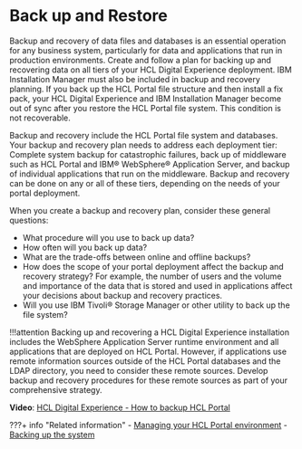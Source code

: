 # Back up and Restore

Backup and recovery of data files and databases is an essential operation for any business system, particularly for data and applications that run in production environments. Create and follow a plan for backing up and recovering data on all tiers of your HCL Digital Experience deployment. IBM Installation Manager must also be included in backup and recovery planning. If you back up the HCL Portal file structure and then install a fix pack, your HCL Digital Experience and IBM Installation Manager become out of sync after you restore the HCL Portal file system. This condition is not recoverable.

Backup and recovery include the HCL Portal file system and databases. Your backup and recovery plan needs to address each deployment tier: Complete system backup for catastrophic failures, back up of middleware such as HCL Portal and IBM® WebSphere® Application Server, and backup of individual applications that run on the middleware. Backup and recovery can be done on any or all of these tiers, depending on the needs of your portal deployment.

When you create a backup and recovery plan, consider these general questions:

-   What procedure will you use to back up data?
-   How often will you back up data?
-   What are the trade-offs between online and offline backups?
-   How does the scope of your portal deployment affect the backup and recovery strategy? For example, the number of users and the volume and importance of the data that is stored and used in applications affect your decisions about backup and recovery practices.
-   Will you use IBM Tivoli® Storage Manager or other utility to back up the file system?

!!!attention
    Backing up and recovering a HCL Digital Experience installation includes the WebSphere Application Server runtime environment and all applications that are deployed on HCL Portal. However, if applications use remote information sources outside of the HCL Portal databases and the LDAP directory, you need to consider these remote sources. Develop backup and recovery procedures for these remote sources as part of your comprehensive strategy.

**Video**: [HCL Digital Experience - How to backup HCL Portal](https://www.youtube.com/watch?v=3cjA9IUMJow)

???+ info "Related information"
    - [Managing your HCL Portal environment](../manage_portal_using_iim/index.md)
    - [Backing up the system](../migrate/preparing_source_env/back_up_the_system.md)

